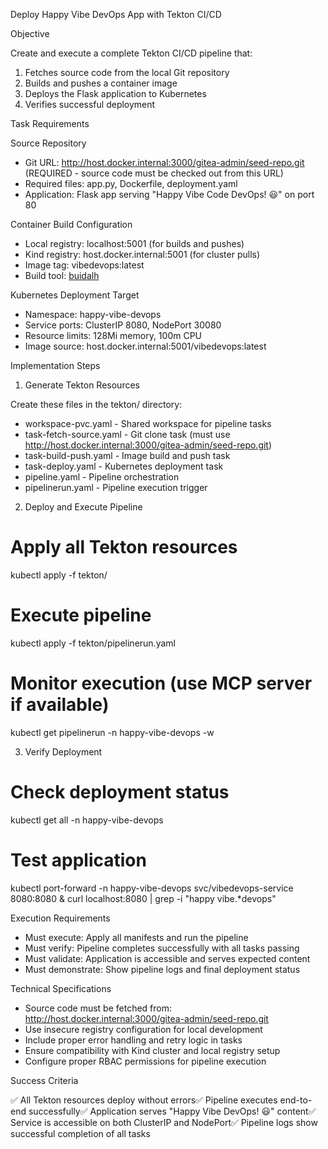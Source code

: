 Deploy Happy Vibe DevOps App with Tekton CI/CD

  Objective

  Create and execute a complete Tekton CI/CD pipeline that:
  1. Fetches source code from the local Git repository
  2. Builds and pushes a container image
  3. Deploys the Flask application to Kubernetes
  4. Verifies successful deployment

  Task Requirements

  Source Repository

  - Git URL: http://host.docker.internal:3000/gitea-admin/seed-repo.git (REQUIRED - source code must be checked out from this URL)
  - Required files: app.py, Dockerfile, deployment.yaml
  - Application: Flask app serving "Happy Vibe Code DevOps! 😃" on port 80

  Container Build Configuration

  - Local registry: localhost:5001 (for builds and pushes)
  - Kind registry: host.docker.internal:5001 (for cluster pulls)
  - Image tag: vibedevops:latest
  - Build tool: [buidalh](https://buildah.io/)

  Kubernetes Deployment Target

  - Namespace: happy-vibe-devops
  - Service ports: ClusterIP 8080, NodePort 30080
  - Resource limits: 128Mi memory, 100m CPU
  - Image source: host.docker.internal:5001/vibedevops:latest

  Implementation Steps

  1. Generate Tekton Resources

  Create these files in the tekton/ directory:
  - workspace-pvc.yaml - Shared workspace for pipeline tasks
  - task-fetch-source.yaml - Git clone task (must use http://host.docker.internal:3000/gitea-admin/seed-repo.git)
  - task-build-push.yaml - Image build and push task
  - task-deploy.yaml - Kubernetes deployment task
  - pipeline.yaml - Pipeline orchestration
  - pipelinerun.yaml - Pipeline execution trigger

  2. Deploy and Execute Pipeline

  # Apply all Tekton resources
  kubectl apply -f tekton/

  # Execute pipeline
  kubectl apply -f tekton/pipelinerun.yaml

  # Monitor execution (use MCP server if available)
  kubectl get pipelinerun -n happy-vibe-devops -w

  3. Verify Deployment

  # Check deployment status
  kubectl get all -n happy-vibe-devops

  # Test application
  kubectl port-forward -n happy-vibe-devops svc/vibedevops-service 8080:8080 &
  curl localhost:8080 | grep -i "happy vibe.*devops"

  Execution Requirements

  - Must execute: Apply all manifests and run the pipeline
  - Must verify: Pipeline completes successfully with all tasks passing
  - Must validate: Application is accessible and serves expected content
  - Must demonstrate: Show pipeline logs and final deployment status

  Technical Specifications

  - Source code must be fetched from: http://host.docker.internal:3000/gitea-admin/seed-repo.git
  - Use insecure registry configuration for local development
  - Include proper error handling and retry logic in tasks
  - Ensure compatibility with Kind cluster and local registry setup
  - Configure proper RBAC permissions for pipeline execution

  Success Criteria

  ✅ All Tekton resources deploy without errors✅ Pipeline executes end-to-end successfully✅ Application serves "Happy Vibe DevOps! 😃" content✅ Service is accessible on both ClusterIP and NodePort✅
  Pipeline logs show successful completion of all tasks